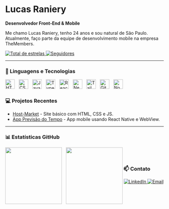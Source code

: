 # Lucas Raniery

**Desenvolvedor Front-End & Mobile**

Me chamo Lucas Raniery, tenho 24 anos e sou natural de São Paulo. Atualmente, faço parte da equipe de desenvolvimento mobile na empresa TheMembers.

<p align="left">
    <a href="https://github.com/zSrLusca?tab=repositories&sort=stargazers">
        <img 
            alt="Total de estrelas" 
            title="Total de estrelas GitHub" 
            src="https://custom-icon-badges.demolab.com/github/stars/zSrLusca?color=55960c&style=for-the-badge&labelColor=488207&logo=star&label=estrelas"
        />
    </a>
    <a href="https://github.com/zSrLusca?tab=followers">
        <img 
            alt="Seguidores" 
            title="Me siga no GitHub" 
            src="https://custom-icon-badges.demolab.com/github/followers/zSrLusca?color=236ad3&labelColor=1155ba&style=for-the-badge&logo=github&label=Seguidores&logoColor=white"
        />
    </a>
</p>

---

### 🤖 Linguagens e Tecnologias

<p>
<img align="left" alt="HTML" title="HTML" width="30px" style="padding-right:10px;" src="https://cdn.jsdelivr.net/gh/devicons/devicon@latest/icons/html5/html5-original.svg" />
<img align="left" alt="CSS" title="CSS" width="30px" style="padding-right:10px;" src="https://cdn.jsdelivr.net/gh/devicons/devicon@latest/icons/css3/css3-original.svg" />
<img align="left" alt="JavaScript" title="JavaScript" width="30px" style="padding-right:10px;" src="https://cdn.jsdelivr.net/gh/devicons/devicon@latest/icons/javascript/javascript-original.svg" />
<img align="left" alt="TypeScript" title="TypeScript" width="30px" style="padding-right:10px;" src="https://cdn.jsdelivr.net/gh/devicons/devicon@latest/icons/typescript/typescript-original.svg" />
<img align="left" alt="React" title="React" width="30px" style="padding-right:10px;" src="https://cdn.jsdelivr.net/gh/devicons/devicon@latest/icons/react/react-original.svg" />
<img align="left" alt="Next.js" title="Next.js" width="30px" style="padding-right:10px;" src="https://cdn.jsdelivr.net/gh/devicons/devicon@latest/icons/nextjs/nextjs-original.svg" />
<img align="left" alt="Tailwind" title="Tailwind" width="30px" style="padding-right:10px;" src="https://cdn.jsdelivr.net/gh/devicons/devicon@latest/icons/tailwindcss/tailwindcss-original.svg" />
<img align="left" alt="Git" title="Git" width="30px" style="padding-right:10px;" src="https://cdn.jsdelivr.net/gh/devicons/devicon@latest/icons/git/git-original.svg" />
<img align="left" alt="Node.js" title="Node.js" width="30px" style="padding-right:10px;" src="https://cdn.jsdelivr.net/gh/devicons/devicon@latest/icons/nodejs/nodejs-original.svg" />
</p>


<br /><br />

### 💻 Projetos Recentes

- [Host-Market](https://github.com/nykael/Host-Market) - Site básico com HTML, CSS e JS.  
- [App Previsão do Tempo](https://github.com/zSrLusca/previsao-do-tempo) - App mobile usando React Native e WebView.  

---

### 📊 Estatísticas GitHub

<p>
  <img align="left" height="180" style="padding-right: 10px;" src="https://github-readme-stats.vercel.app/api?username=zSrLusca&show_icons=true&theme=tokyonight" />
  <img align="left" height="180" src="https://github-readme-stats.vercel.app/api/top-langs/?username=zSrLusca&theme=tokyonight&layout=compact&langs_count=9&custom_title=Tecnologias" />
</p>

<br /><br />

### 📫 Contato

<p align="center">
    <a href="https://www.linkedin.com/in/lucas-raniery-696247382" target="_blank">
        <img 
            alt="LinkedIn" 
            title="LinkedIn" 
            src="https://img.shields.io/badge/LinkedIn-0A66C2?style=for-the-badge&logo=linkedin&logoColor=white" 
        />
    </a>
    <a href="mailto:lucas.raniery81@gmail.com" target="_blank">
        <img 
            alt="Email" 
            title="Email" 
            src="https://img.shields.io/badge/Email-D14836?style=for-the-badge&logo=gmail&logoColor=white" 
        />
    </a>
</p>
